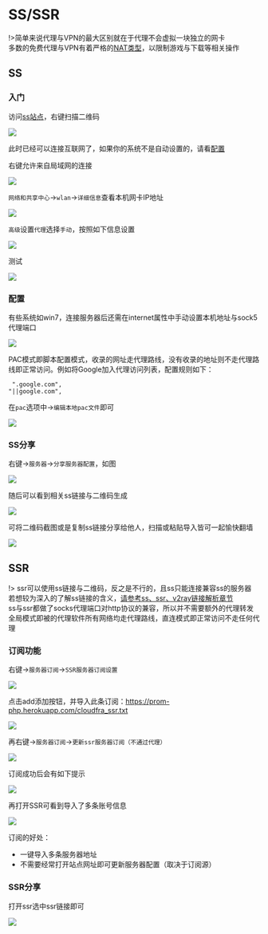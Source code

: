 # SS/SSR

!>简单来说代理与VPN的最大区别就在于代理不会虚拟一块独立的网卡<br>
多数的免费代理与VPN有着严格的[NAT类型](/abc/4nat.md)，以限制游戏与下载等相关操作

## SS

### 入门

访问[ss站点](https://free-ss.tk/)，右键扫描二维码

<!-- ![](https://ipfs.io/ipfs/QmWS9eJJi7dnMXjG7jxYAz7NDDCLHnrtSfc6viNRjbBjc9?2.png) -->

![](https://raw.githubusercontent.com/loremwalker/fq-book/master/docs/images/2018-04-30_105508.png)

 此时已经可以连接互联网了，如果你的系统不是自动设置的，请看<a href="#/proxy/ss-ssr?id=配置">配置</a>

右键允许来自局域网的连接

<!-- ![](https://ipfs.io/ipfs/QmbNUAL9vmXcnAkWP15XxevvLqpED2tbAxxnVCeGDs3o9X?1.png) -->

![](https://raw.githubusercontent.com/loremwalker/fq-book/master/docs/images/2018-05-05_032022.png)

`网络和共享中心`-&gt;`wlan`-&gt;`详细信息`查看本机网卡IP地址

<!-- ![](https://ipfs.io/ipfs/QmdwEi4zS8DNWx8gzkykPAoBkocQguEEP4QYhZFQV8Kwj9?4.png) -->

![](https://raw.githubusercontent.com/loremwalker/fq-book/master/docs/images/2018-05-05_032400.png)

`高级`设置`代理`选择`手动`，按照如下信息设置

<!-- ![](https://ipfs.io/ipfs/QmfU5EVwSUgyNtKFbetxfR1pvcyQTgbmM1y5Rp7QYkuX1b?1.png) -->

![](https://raw.githubusercontent.com/loremwalker/fq-book/master/docs/images/x1.png)

测试

<!-- ![](https://ipfs.io/ipfs/QmRfQ2LhCek5jw7UDBxwC2Y9Qm8VLjP17Ehhgh99Kw7Uod?3.png) -->

![](https://raw.githubusercontent.com/loremwalker/fq-book/master/docs/images/x2.png)

### 配置

有些系统如win7，连接服务器后还需在internet属性中手动设置本机地址与sock5代理端口

<!-- ![](https://ipfs.io/ipfs/QmQBdt4QM9GKcgfFdXh1LtKh45ubyrTqhjEgVHUBk9VfG4?4.png) -->

![](https://raw.githubusercontent.com/loremwalker/fq-book/master/docs/images/2018-04-28_224352.png)

PAC模式即脚本配置模式，收录的网址走代理路线，没有收录的地址则不走代理路线即正常访问。例如将Google加入代理访问列表，配置规则如下：

```text
 ".google.com",
"||google.com",
```

在`pac`选项中-&gt;`编辑本地pac文件`即可

<!-- ![](https://ipfs.io/ipfs/QmeHE8dTsEEQhvQRWBjwzKeioyprepRha6vFFYpce4i22o?1.png) -->

![](https://raw.githubusercontent.com/loremwalker/fq-book/master/docs/images/2018-04-28_230423.png)

### SS分享

右键-&gt;`服务器`-&gt;`分享服务器配置`，如图

![](https://raw.githubusercontent.com/loremwalker/fq-book/master/docs/images/2018-53px8.png)

随后可以看到相关ss链接与二维码生成

![](https://raw.githubusercontent.com/loremwalker/fq-book/master/docs/images/2018-06-09_174922.png)

可将二维码截图或是复制ss链接分享给他人，扫描或粘贴导入皆可一起愉快翻墙

![](https://raw.githubusercontent.com/loremwalker/fq-book/master/docs/images/2018-06-09_181034.png)

## SSR



!> ssr可以使用ss链接与二维码，反之是不行的，且ss只能连接兼容ss的服务器<br>
 若想较为深入的了解ss链接的含义，[请参考ss、ssr、v2ray链接解析章节](/append/srvurl.md)<br>
 ss与ssr都做了socks代理端口对http协议的兼容，所以并不需要额外的代理转发<br>
 全局模式即被的代理软件所有网络均走代理路线，直连模式即正常访问不走任何代理

<!-- ps:

* ssr可以使用ss链接与二维码，反之是不行的，且ss只能连接兼容ss的服务器
* ss与ssr都做了socks代理端口对http协议的兼容，所以并不需要额外的代理转发
* 全局模式即被的代理软件所有网络均走代理路线，直连模式即正常访问不走任何代理 -->

### 订阅功能

右键->`服务器订阅`->`SSR服务器订阅设置`
<!-- ![](https://ipfs.io/ipfs/QmX4z2VDbj5EDvzRzBHTiyqYsTvvxbgDi3pFwhiLfLLNFL?1.png) -->

![](https://raw.githubusercontent.com/loremwalker/fq-book/master/docs/images/2018-04-28_235146.png)

点击add添加按钮，并导入此条订阅：https://prom-php.herokuapp.com/cloudfra_ssr.txt
<!-- ![](https://ipfs.io/ipfs/QmNbaKnwt9E447xLzndAZvCHDByMbA6rZn4AsdDbeuFDuP?2.png) -->

![](https://raw.githubusercontent.com/loremwalker/fq-book/master/docs/images/2018-06-09_215048.png)

<!-- ![](https://ipfs.io/ipfs/QmfXCT9yWSxPq4G7QuU9b1RzmFWZodAkY2Pzrt7iGHko5X?1.png) -->

再右键->`服务器订阅`->`更新ssr服务器订阅（不通过代理）`

![](https://raw.githubusercontent.com/loremwalker/fq-book/master/docs/images/2018-04-28_235337.png)

订阅成功后会有如下提示
<!-- ![](https://ipfs.io/ipfs/QmdteWfXcW3NzJrB8gbxmF83eoybYfBoLThFEC6f8CwYCw?1.png) -->

![](https://raw.githubusercontent.com/loremwalker/fq-book/master/docs/images/2018-04-28_235358.png)

再打开SSR可看到导入了多条账号信息

![](https://raw.githubusercontent.com/loremwalker/fq-book/master/docs/images/2018-06-09_220222.png)


订阅的好处：

* 一键导入多条服务器地址
* 不需要经常打开站点网址即可更新服务器配置（取决于订阅源）

### SSR分享

打开ssr选中ssr链接即可

![](https://raw.githubusercontent.com/loremwalker/fq-book/master/docs/images/2018-06-09_190728.png)



